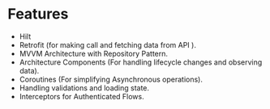 <h1>Features</h1>

- Hilt 
- Retrofit (for making call and fetching data from API ).
- MVVM Architecture with Repository Pattern.
- Architecture Components (For handling lifecycle changes and observing data).
- Coroutines (For simplifying Asynchronous operations).
- Handling validations and loading state.
- Interceptors for Authenticated Flows.
